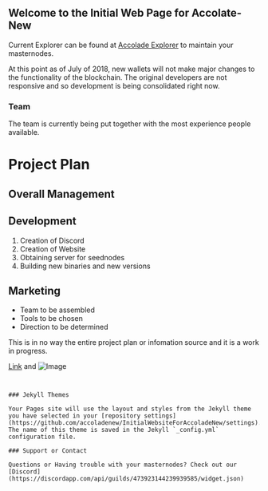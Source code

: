 ## Welcome to the Initial Web Page for Accolate-New

Current Explorer can be found at [Accolade Explorer](http://explorer.accocoin.com/) to maintain your masternodes.

At this point as of July of 2018, new wallets will not make major changes to the functionality of the blockchain. The original developers are not responsive and so development is being consolidated right now.

### Team

The team is currently being put together with the most experience people available.

# Project Plan
## Overall Management
## Development
1. Creation of Discord
2. Creation of Website
3. Obtaining server for seednodes
4. Building new binaries and new versions
## Marketing
- Team to be assembled
- Tools to be chosen
- Direction to be determined

This is in no way the entire project plan or infomation source and it is a work in progress.


[Link](url) and ![Image](src)
```


### Jekyll Themes

Your Pages site will use the layout and styles from the Jekyll theme you have selected in your [repository settings](https://github.com/accoladenew/InitialWebsiteForAccoladeNew/settings). The name of this theme is saved in the Jekyll `_config.yml` configuration file.

### Support or Contact

Questions or Having trouble with your masternodes? Check out our [Discord](https://discordapp.com/api/guilds/473923144239939585/widget.json)
